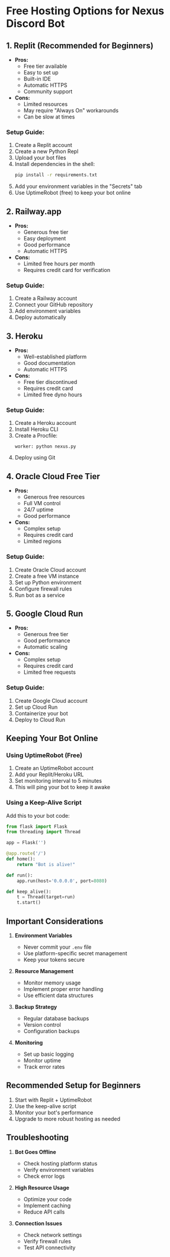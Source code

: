 # Free Hosting Options for Nexus Discord Bot

## 1. Replit (Recommended for Beginners)

- **Pros:**
  - Free tier available
  - Easy to set up
  - Built-in IDE
  - Automatic HTTPS
  - Community support
- **Cons:**
  - Limited resources
  - May require "Always On" workarounds
  - Can be slow at times

### Setup Guide:

1. Create a Replit account
2. Create a new Python Repl
3. Upload your bot files
4. Install dependencies in the shell:
   ```bash
   pip install -r requirements.txt
   ```
5. Add your environment variables in the "Secrets" tab
6. Use UptimeRobot (free) to keep your bot online

## 2. Railway.app

- **Pros:**
  - Generous free tier
  - Easy deployment
  - Good performance
  - Automatic HTTPS
- **Cons:**
  - Limited free hours per month
  - Requires credit card for verification

### Setup Guide:

1. Create a Railway account
2. Connect your GitHub repository
3. Add environment variables
4. Deploy automatically

## 3. Heroku

- **Pros:**
  - Well-established platform
  - Good documentation
  - Automatic HTTPS
- **Cons:**
  - Free tier discontinued
  - Requires credit card
  - Limited free dyno hours

### Setup Guide:

1. Create a Heroku account
2. Install Heroku CLI
3. Create a Procfile:
   ```
   worker: python nexus.py
   ```
4. Deploy using Git

## 4. Oracle Cloud Free Tier

- **Pros:**
  - Generous free resources
  - Full VM control
  - 24/7 uptime
  - Good performance
- **Cons:**
  - Complex setup
  - Requires credit card
  - Limited regions

### Setup Guide:

1. Create Oracle Cloud account
2. Create a free VM instance
3. Set up Python environment
4. Configure firewall rules
5. Run bot as a service

## 5. Google Cloud Run

- **Pros:**
  - Generous free tier
  - Good performance
  - Automatic scaling
- **Cons:**
  - Complex setup
  - Requires credit card
  - Limited free requests

### Setup Guide:

1. Create Google Cloud account
2. Set up Cloud Run
3. Containerize your bot
4. Deploy to Cloud Run

## Keeping Your Bot Online

### Using UptimeRobot (Free)

1. Create an UptimeRobot account
2. Add your Replit/Heroku URL
3. Set monitoring interval to 5 minutes
4. This will ping your bot to keep it awake

### Using a Keep-Alive Script

Add this to your bot code:

```python
from flask import Flask
from threading import Thread

app = Flask('')

@app.route('/')
def home():
    return "Bot is alive!"

def run():
    app.run(host='0.0.0.0', port=8080)

def keep_alive():
    t = Thread(target=run)
    t.start()
```

## Important Considerations

1. **Environment Variables**

   - Never commit your `.env` file
   - Use platform-specific secret management
   - Keep your tokens secure

2. **Resource Management**

   - Monitor memory usage
   - Implement proper error handling
   - Use efficient data structures

3. **Backup Strategy**

   - Regular database backups
   - Version control
   - Configuration backups

4. **Monitoring**
   - Set up basic logging
   - Monitor uptime
   - Track error rates

## Recommended Setup for Beginners

1. Start with Replit + UptimeRobot
2. Use the keep-alive script
3. Monitor your bot's performance
4. Upgrade to more robust hosting as needed

## Troubleshooting

1. **Bot Goes Offline**

   - Check hosting platform status
   - Verify environment variables
   - Check error logs

2. **High Resource Usage**

   - Optimize your code
   - Implement caching
   - Reduce API calls

3. **Connection Issues**
   - Check network settings
   - Verify firewall rules
   - Test API connectivity
